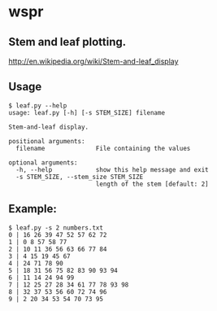 # wspr

## Stem and leaf plotting.
http://en.wikipedia.org/wiki/Stem-and-leaf_display

## Usage

    $ leaf.py --help
    usage: leaf.py [-h] [-s STEM_SIZE] filename

    Stem-and-leaf display.

    positional arguments:
      filename              File containing the values

    optional arguments:
      -h, --help            show this help message and exit
      -s STEM_SIZE, --stem_size STEM_SIZE
                            length of the stem [default: 2]


## Example:

    $ leaf.py -s 2 numbers.txt
    0 | 16 26 39 47 52 57 62 72
    1 | 0 8 57 58 77
    2 | 10 11 36 56 63 66 77 84
    3 | 4 15 19 45 67
    4 | 24 71 78 90
    5 | 18 31 56 75 82 83 90 93 94
    6 | 11 14 24 94 99
    7 | 12 25 27 28 34 61 77 78 93 98
    8 | 32 37 53 56 60 72 74 96
    9 | 2 20 34 53 54 70 73 95
